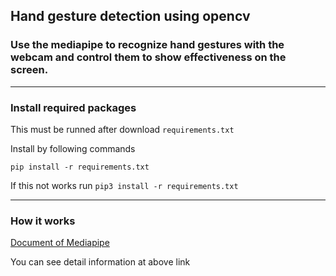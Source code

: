 ## Hand gesture detection using opencv
### Use the mediapipe to recognize hand gestures with the webcam and control them to show effectiveness on the screen.
---

### Install required packages

This must be runned after download `requirements.txt`

Install by following commands

```
pip install -r requirements.txt
```

If this not works run `pip3 install -r requirements.txt`

---

### How it works

[Document of Mediapipe](https://github.com/google-ai-edge/mediapipe/blob/master/docs/solutions/hands.md)

You can see detail information at above link
